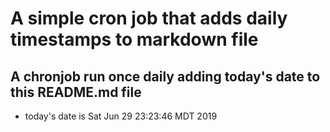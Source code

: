A simple cron job that adds daily timestamps to markdown file
============================================================
## A chronjob run once daily adding today's date to this README.md file
* today's date is Sat Jun 29 23:23:46 MDT 2019
